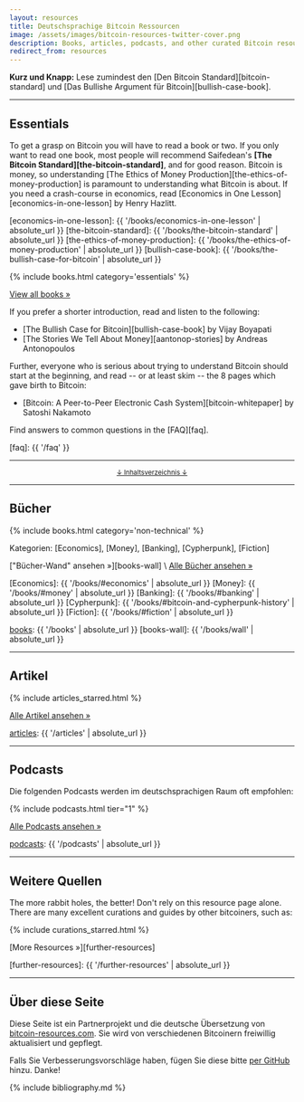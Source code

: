 ```yaml
---
layout: resources
title: Deutschsprachige Bitcoin Ressourcen
image: /assets/images/bitcoin-resources-twitter-cover.png
description: Books, articles, podcasts, and other curated Bitcoin resources.
redirect_from: resources
---
```


**Kurz und Knapp:** Lese zumindest den [Den Bitcoin Standard][bitcoin-standard]
und [Das Bullishe Argument für Bitcoin][bullish-case-book].

---

## Essentials

To get a grasp on Bitcoin you will have to read a book or two.  If you only want
to read one book, most people will recommend Saifedean's **[The Bitcoin
Standard][the-bitcoin-standard]**, and for good reason. Bitcoin is money, so
understanding [The Ethics of Money Production][the-ethics-of-money-production]
is paramount to understanding what Bitcoin is about. If you need a crash-course
in economics, read [Economics in One Lesson][economics-in-one-lesson] by Henry
Hazlitt.

[economics-in-one-lesson]: {{ '/books/economics-in-one-lesson' | absolute_url }}
[the-bitcoin-standard]: {{ '/books/the-bitcoin-standard' | absolute_url }}
[the-ethics-of-money-production]: {{ '/books/the-ethics-of-money-production' | absolute_url }}
[bullish-case-book]: {{ '/books/the-bullish-case-for-bitcoin' | absolute_url }}

{% include books.html category='essentials' %}

[View all books »][books]

If you prefer a shorter introduction, read and listen to the following:

- [The Bullish Case for Bitcoin][bullish-case-book] by Vijay Boyapati
- [The Stories We Tell About Money][aantonop-stories] by Andreas Antonopoulos

Further, everyone who is serious about trying to understand Bitcoin should start
at the beginning, and read -- or at least skim -- the 8 pages which gave birth
to Bitcoin:

- [Bitcoin: A Peer-to-Peer Electronic Cash System][bitcoin-whitepaper] by Satoshi Nakamoto

Find answers to common questions in the [FAQ][faq].

[faq]: {{ '/faq' }}

---

<center>
  <p><small><a href="#toc">↓ Inhaltsverzeichnis ↓</a></small></p>
</center>

[toc]: #toc
[essentials]: #essentials
[books]: #books
[articles]: #articles
[podcasts]: #podcasts
[episodes]: #podcast-episodes
[wikis-and-guides]: #wikis-and-guides
[other]: #further-resources

---

## Bücher

{% include books.html category='non-technical' %}

Kategorien: [Economics], [Money], [Banking], [Cypherpunk], [Fiction]

["Bücher-Wand" ansehen »][books-wall] \\
[Alle Bücher ansehen »][books]

[Economics]: {{ '/books/#economics' | absolute_url }}
[Money]: {{ '/books/#money' | absolute_url }}
[Banking]: {{ '/books/#banking' | absolute_url }}
[Cypherpunk]: {{ '/books/#bitcoin-and-cypherpunk-history' | absolute_url }}
[Fiction]: {{ '/books/#fiction' | absolute_url }}

[books]: {{ '/books' | absolute_url }}
[books-wall]: {{ '/books/wall' | absolute_url }}

---

## Artikel

{% include articles_starred.html %}

[Alle Artikel ansehen »][articles]

[articles]: {{ '/articles' | absolute_url }}

---

## Podcasts

Die folgenden Podcasts werden im deutschsprachigen Raum oft empfohlen:

{% include podcasts.html tier="1" %}

[Alle Podcasts ansehen »][podcasts]

[podcasts]: {{ '/podcasts' | absolute_url }}

---

## Weitere Quellen

The more rabbit holes, the better! Don't rely on this resource page alone. There
are many excellent curations and guides by other bitcoiners, such as:

{% include curations_starred.html %}

[More Resources »][further-resources]

[further-resources]: {{ '/further-resources' | absolute_url }}

---

## Über diese Seite

Diese Seite ist ein Partnerprojekt und die deutsche Übersetzung von
[bitcoin-resources.com](https://bitcoin-resources.com/).
Sie wird von verschiedenen Bitcoinern freiwillig aktualisiert und gepflegt.

Falls Sie Verbesserungsvorschläge haben, fügen Sie diese bitte [per
GitHub](https://github.com/bitcoin-resources-de/bitcoin-resources-de.github.io/issues)
hinzu. Danke!


{% include bibliography.md %}
